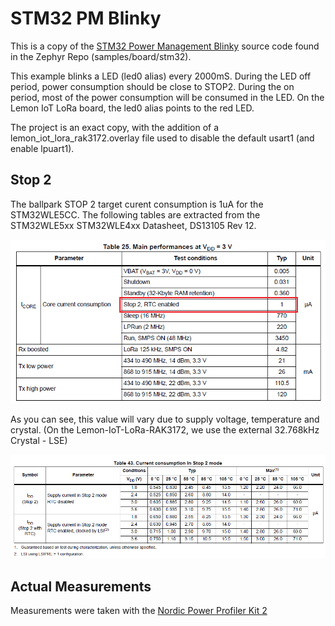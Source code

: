 # STM32 PM Blinky

This is a copy of the [STM32 Power Management Blinky](https://github.com/zephyrproject-rtos/zephyr/tree/main/samples/boards/stm32/power_mgmt/blinky) source code found in the Zephyr Repo (samples/board/stm32). 

This example blinks a LED (led0 alias) every 2000mS. During the LED off period, power consumption should be close to STOP2. During the on period, most of the power consumption will be consumed in the LED. On the Lemon IoT LoRa board, the led0 alias points to the red LED.

The project is an exact copy, with the addition of a lemon_iot_lora_rak3172.overlay file used to disable the default usart1 (and enable lpuart1).

## Stop 2

The ballpark STOP 2 target curent consumption is 1uA for the STM32WLE5CC. The following tables are extracted from the STM32WLE5xx STM32WLE4xx Datasheet, DS13105 Rev 12.

![Table 25: Main Performances at VDD = 3V](https://github.com/aaron-mohtar-co/Lemon-IoT-LoRa-RAK3172/blob/main/Examples/PM_Blinky/img/main_performances.png)

As you can see, this value will vary due to supply voltage, temperature and crystal. (On the Lemon-IoT-LoRa-RAK3172, we use the external 32.768kHz Crystal - LSE) 

![Table 43. Current consumption in Stop 2 mode](https://github.com/aaron-mohtar-co/Lemon-IoT-LoRa-RAK3172/blob/main/Examples/PM_Blinky/img/Stop2_detailed.png)

## Actual Measurements

Measurements were taken with the [Nordic Power Profiler Kit 2](https://www.nordicsemi.com/Products/Development-hardware/Power-Profiler-Kit-2)



